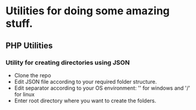 # Utilities for doing some amazing stuff.


## PHP Utilities

### Utility for creating directories using JSON
* Clone the repo
* Edit JSON file according to your required folder structure. 
* Edit separator according to your OS environment: '\' for windows and '/' for linux
* Enter root directory where you want to create the folders.
